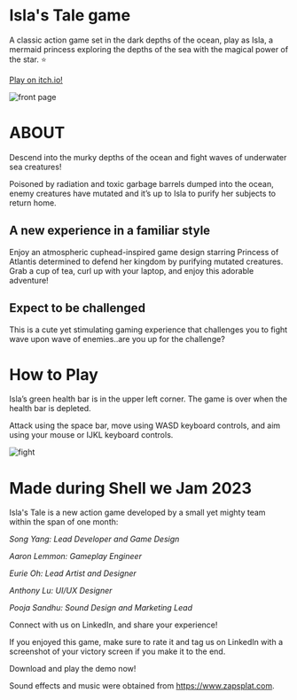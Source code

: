 # Isla's Tale game
A classic action game set in the dark depths of the ocean, play as Isla, a mermaid princess exploring the depths of the sea with the magical power of the star. 
⭐️

[Play on itch.io!](https://aaronlemmon.itch.io/islas-tale)

![front page](https://img.itch.zone/aW1nLzEzMDAxNzczLnBuZw==/original/IPuB77.png)

# ABOUT
Descend into the murky depths of the ocean and fight waves of underwater sea creatures!

Poisoned by radiation and toxic garbage barrels dumped into the ocean, enemy creatures have mutated and it’s up to Isla to purify her subjects to return home. 

## A new experience in a familiar style
Enjoy an atmospheric cuphead-inspired game design starring Princess of Atlantis determined to defend her kingdom by purifying mutated creatures. Grab a cup of tea, curl up with your laptop, and enjoy this adorable adventure! 

## Expect to be challenged
This is a cute yet stimulating gaming experience that challenges you to fight wave upon wave of enemies..are you up for the challenge? 

# How to Play
Isla’s green health bar is in the upper left corner. The game is over when the health bar is depleted. 

Attack using the space bar, move using WASD keyboard controls, and aim using your mouse or IJKL keyboard controls.

![fight](https://img.itch.zone/aW1hZ2UvMjE2MTMzMS8xMjk3ODMxNC5wbmc=/original/Qd8sMx.png)

# Made during Shell we Jam 2023 
Isla's Tale is a new action game developed by a small yet mighty team within the span of one month:

_Song Yang: Lead Developer and Game Design_

_Aaron Lemmon: Gameplay Engineer_

_Eurie Oh: Lead Artist and Designer_

_Anthony Lu: UI/UX Designer_

_Pooja Sandhu: Sound Design and Marketing Lead_

Connect with us on LinkedIn, and share your experience! 

If you enjoyed this game, make sure to rate it and tag us on LinkedIn with a screenshot of your victory screen if you make it to the end.

Download and play the demo now!

Sound effects and music were obtained from https://www.zapsplat.com. 
